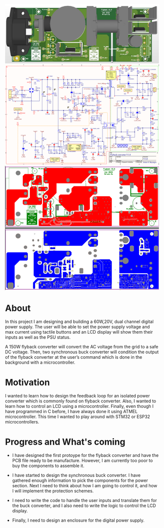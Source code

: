 ![](./01_24V_150W_100kHz_CCM/05_Screen_Captures/Flyback_Top_View.PNG)
![](./01_24V_150W_100kHz_CCM//05_Screen_Captures/Flyback_Schematic_V1.PNG)
![](./01_24V_150W_100kHz_CCM/05_Screen_Captures/Flyback_PCB_Prints_V1.PNG)


# About
In this project I am designing and building a 60W,20V, dual channel digital power supply. The user will be able to set  the power supply voltage and max current using tactile buttons and an LCD display will show them their inputs as well as the PSU status.

A 150W flyback converter will convert the AC voltage from the grid to a safe DC voltage. Then, two synchronous buck converter will condition the output of the flyback converter at the user’s command which is done in the background with a microcontroller.
# Motivation
I wanted to learn how to design the feedback loop for an isolated power converter which is commonly found on flyback converter. Also, I wanted to learn how to control an LCD using a microcontroller. Finally, even though I have programmed in C before, I have always done it using ATMEL microcontroller. This time I wanted to play around with STM32 or ESP32 microcontrollers.
# Progress and What's coming
* I have designed the first protoype for the flyback converter and have the PCB file ready to be manufacture. However, I am currently too poor to buy the components to assemble it.

* I have started to design the synchronous buck converter. I have gathered enough information to pick the components for the power section. Next I need to think about how I am going to control it, and how I will implement the protection schemes.

* I need to write the code to handle the user inputs and translate them for the buck converter,  and I also need to write the logic to control the LCD display.

* Finally, I need to design an enclosure for the digital power supply.
 
